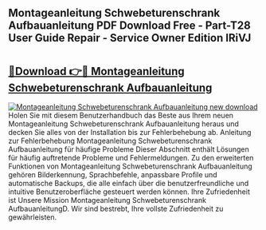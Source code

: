 ## Montageanleitung Schwebeturenschrank Aufbauanleitung PDF Download Free - Part-T28 User Guide Repair - Service Owner Edition lRiVJ

# <h2><a href="http://df7e4c3.blite.top/?on=Montageanleitung+Schwebeturenschrank+Aufbauanleitung">🔗Download 👉🔴 Montageanleitung Schwebeturenschrank Aufbauanleitung</a></h2>

[![Montageanleitung Schwebeturenschrank Aufbauanleitung new download](https://i.imgur.com/lujVjoI.png)](http://df7e4c3.blite.top/?on=Montageanleitung+Schwebeturenschrank+Aufbauanleitung)
Holen Sie mit diesem Benutzerhandbuch das Beste aus Ihrem neuen Montageanleitung Schwebeturenschrank Aufbauanleitung heraus und decken Sie alles von der Installation bis zur Fehlerbehebung ab. Anleitung zur Fehlerbehebung Montageanleitung Schwebeturenschrank Aufbauanleitung für häufige Probleme Dieser Abschnitt enthält Lösungen für häufig auftretende Probleme und Fehlermeldungen. Zu den erweiterten Funktionen von Montageanleitung Schwebeturenschrank Aufbauanleitung gehören Bilderkennung, Sprachbefehle, anpassbare Profile und automatische Backups, die alle einfach über die benutzerfreundliche und intuitive Benutzeroberfläche gesteuert werden können. Ihre Zufriedenheit ist Unsere Mission Montageanleitung Schwebeturenschrank AufbauanleitungD. Wir sind bestrebt, Ihre vollste Zufriedenheit zu gewährleisten.
